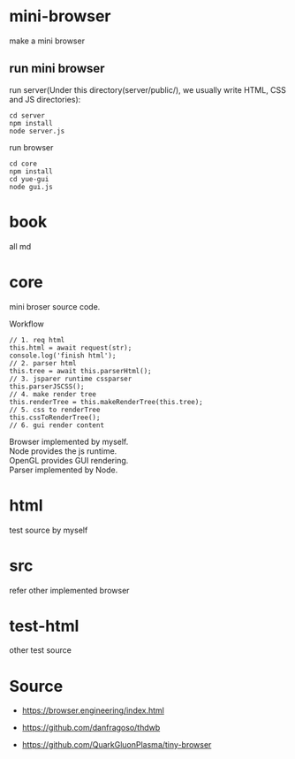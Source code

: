 <!--
 * @Author: xiuquanxu
 * @Company: kaochong
 * @Date: 2021-06-06 23:59:56
 * @LastEditors: xiuquanxu
 * @LastEditTime: 2021-07-01 00:08:05
-->
# mini-browser
make a mini browser

## run mini browser
run server(Under this directory(server/public/), we usually write HTML, CSS and JS directories):  

```
cd server
npm install
node server.js  
```

run browser
```
cd core
npm install
cd yue-gui
node gui.js
```

# book
all md

# core

mini broser source code.

Workflow  
```
// 1. req html
this.html = await request(str);
console.log('finish html');
// 2. parser html
this.tree = await this.parserHtml();
// 3. jsparer runtime cssparser
this.parserJSCSS();
// 4. make render tree
this.renderTree = this.makeRenderTree(this.tree);
// 5. css to renderTree
this.cssToRenderTree();
// 6. gui render content
```

Browser implemented by myself.   
Node provides the js runtime.   
OpenGL provides GUI rendering.  
Parser implemented by Node.  

# html  
test source by myself

# src
refer other implemented browser  

# test-html
other test source  


# Source
- https://browser.engineering/index.html

- https://github.com/danfragoso/thdwb  

- https://github.com/QuarkGluonPlasma/tiny-browser